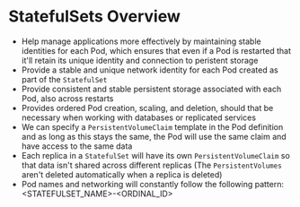 # StatefulSets Overview

* Help manage applications more effectively by maintaining stable identities for each Pod, which ensures that even if a Pod is restarted that it'll retain its unique identity and connection to peristent storage
* Provide a stable and unique network identity for each Pod created as part of the `StatefulSet`
* Provide consistent and stable persistent storage associated with each Pod, also across restarts
* Provides ordered Pod creation, scaling, and deletion, should that be necessary when working with databases or replicated services
* We can specify a `PersistentVolumeClaim` template in the Pod definition and as long as this stays the same, the Pod will use the same claim and have access to the same data
* Each replica in a `StatefulSet` will have its own `PersistentVolumeClaim` so that data isn't shared across different replicas (The `PersistentVolumes` aren't deleted automatically when a replica is deleted)
* Pod names and networking will constantly follow the following pattern: <STATEFULSET_NAME>-<ORDINAL_ID>  
